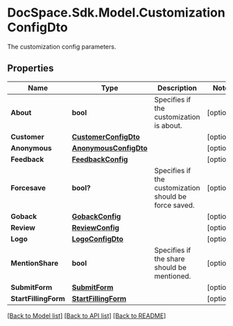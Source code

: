 # DocSpace.Sdk.Model.CustomizationConfigDto
The customization config parameters.

## Properties

Name | Type | Description | Notes
------------ | ------------- | ------------- | -------------
**About** | **bool** | Specifies if the customization is about. | [optional] 
**Customer** | [**CustomerConfigDto**](CustomerConfigDto.md) |  | [optional] 
**Anonymous** | [**AnonymousConfigDto**](AnonymousConfigDto.md) |  | [optional] 
**Feedback** | [**FeedbackConfig**](FeedbackConfig.md) |  | [optional] 
**Forcesave** | **bool?** | Specifies if the customization should be force saved. | [optional] 
**Goback** | [**GobackConfig**](GobackConfig.md) |  | [optional] 
**Review** | [**ReviewConfig**](ReviewConfig.md) |  | [optional] 
**Logo** | [**LogoConfigDto**](LogoConfigDto.md) |  | [optional] 
**MentionShare** | **bool** | Specifies if the share should be mentioned. | [optional] 
**SubmitForm** | [**SubmitForm**](SubmitForm.md) |  | [optional] 
**StartFillingForm** | [**StartFillingForm**](StartFillingForm.md) |  | [optional] 

[[Back to Model list]](../README.md#documentation-for-models) [[Back to API list]](../README.md#documentation-for-api-endpoints) [[Back to README]](../README.md)

